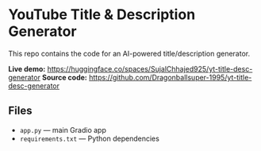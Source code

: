 # YouTube Title & Description Generator

This repo contains the code for an AI-powered title/description generator.

**Live demo:** https://huggingface.co/spaces/SujalChhajed925/yt-title-desc-generator
**Source code:** https://github.com/Dragonballsuper-1995/yt-title-desc-generator

## Files
- `app.py` — main Gradio app
- `requirements.txt` — Python dependencies
